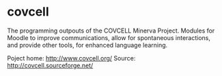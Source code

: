 covcell
=======

The programming outpouts of the COVCELL Minerva Project. Modules for Moodle to improve communications, allow for spontaneous interactions, and provide other tools, for enhanced language learning. 

Poject home:
http://www.covcell.org/
Source:
http://covcell.sourceforge.net/
